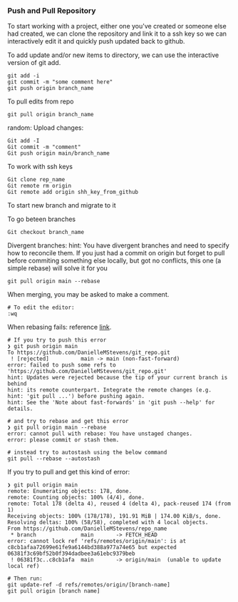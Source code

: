 ### Push and Pull Repository  
To start working with a project, either one you've created or someone else had created, we can clone the repository and link it to a ssh key so we can interactively edit it and quickly push updated back to github.


To add update and/or new items to directory, we can use the interactive version of git add.
```
git add -i
git commit -m "some comment here"
git push origin branch_name
```


To pull edits from repo
```
git pull origin branch_name
```


random:
Upload changes:
```
Git add -I
Git commit -m "comment"
Git push origin main/branch_name
```

To work with ssh keys
```
Git clone rep_name
Git remote rm origin
Git remote add origin shh_key_from_github
```

To start new branch and migrate to it

To go beteen branches
```
Git checkout branch_name
```


Divergent branches:
hint: You have divergent branches and need to specify how to reconcile them.
If you just had a commit on origin but forget to pull before commiting something else locally, but got no conflicts, this one (a simple rebase) will solve it for you

```
git pull origin main --rebase
```

When merging, you may be asked to make a comment.
```
# To edit the editor:
:wq
```

When rebasing fails: reference [link](https://stackoverflow.com/questions/23517464/error-cannot-pull-with-rebase-you-have-unstaged-changes).
```
# If you try to push this error
❯ git push origin main
To https://github.com/DanielleMStevens/git_repo.git
 ! [rejected]          main -> main (non-fast-forward)
error: failed to push some refs to 'https://github.com/DanielleMStevens/git_repo.git'
hint: Updates were rejected because the tip of your current branch is behind
hint: its remote counterpart. Integrate the remote changes (e.g.
hint: 'git pull ...') before pushing again.
hint: See the 'Note about fast-forwards' in 'git push --help' for details.

# and try to rebase and get this error
❯ git pull origin main --rebase
error: cannot pull with rebase: You have unstaged changes.
error: please commit or stash them.

# instead try to autostash using the below command
git pull --rebase --autostash
```

If you try to pull and get this kind of error:
```
❯ git pull origin main
remote: Enumerating objects: 178, done.
remote: Counting objects: 100% (4/4), done.
remote: Total 178 (delta 4), reused 4 (delta 4), pack-reused 174 (from 1)
Receiving objects: 100% (178/178), 191.91 MiB | 174.00 KiB/s, done.
Resolving deltas: 100% (58/58), completed with 4 local objects.
From https://github.com/DanielleMStevens/repo_name
 * branch              main       -> FETCH_HEAD
error: cannot lock ref 'refs/remotes/origin/main': is at c8cb1afaa72699e61fe9a6144bd388a977a74e65 but expected 06381f3c69bf52b0f394dadbee3a61ebc9379beb
 ! 06381f3c..c8cb1afa  main       -> origin/main  (unable to update local ref)

# Then run:
git update-ref -d refs/remotes/origin/[branch-name]
git pull origin [branch name]
```




